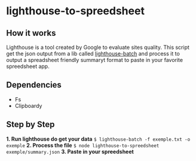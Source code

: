 # lighthouse-to-spreedsheet

## How it works
Lighthouse is a tool created by Google to evaluate sites quality. This script get the json output from a lib called [lighthouse-batch](https://www.npmjs.com/package/lighthouse-batch) and process it to output a spreadsheet friendly summaryt format to paste in your favorite spreedsheet app.

## Dependencies
- Fs
- Clipboardy

## Step by Step
**1. Run lighthouse do get your data** ``$ lighthouse-batch -f exemple.txt -o exemple``
**2. Process the file**
``$ node lighthouse-to-spreedsheet exemple/summary.json`` 
**3. Paste in your spreedsheet**
